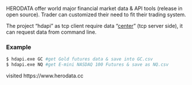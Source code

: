 <p>HERODATA offer world major financial market data & API tools (release in open source). Trader can customized their need to fit their trading system. </p>

<p>The project “hdapi” as tcp client require data “<a href="https://github.com/herodata/center" target="_blank" title="center power by herodata.cc">center</a>” (tcp server side), it can request data from command line. </p>

### Example

```sh
$ hdapi.exe GC #get Gold futures data & save into GC.csv
$ hdapi.exe NQ #get E-mini NASDAQ 100 Futures & save as NQ.csv
```

<p>
visited https://www.herodata.cc 
<p/>
